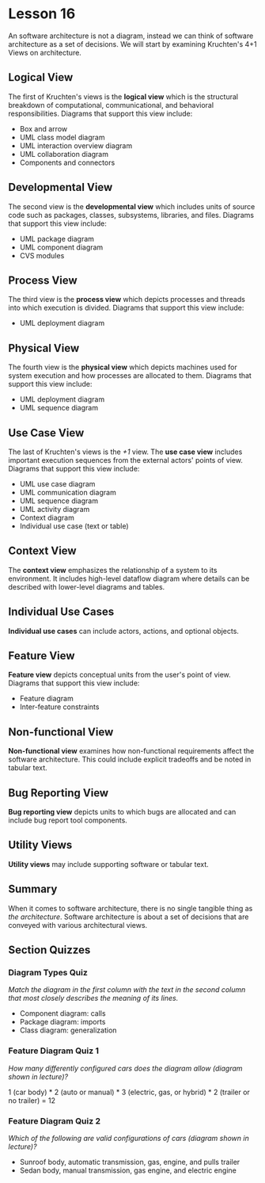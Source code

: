# Lesson 16

An software architecture is not a diagram, instead we can think of software architecture as a set of decisions. We will start by examining Kruchten's 4+1 Views on architecture.

## Logical View

The first of Kruchten's views is the **logical view** which is the structural breakdown of computational, communicational, and behavioral responsibilities. Diagrams that support this view include:

- Box and arrow
- UML class model diagram
- UML interaction overview diagram
- UML collaboration diagram
- Components and connectors

## Developmental View

The second view is the **developmental view** which includes units of source code such as packages, classes, subsystems, libraries, and files. Diagrams that support this view include:

- UML package diagram
- UML component diagram
- CVS modules

## Process View

The third view is the **process view** which depicts processes and threads into which execution is divided. Diagrams that support this view include:

- UML deployment diagram

## Physical View

The fourth view is the **physical view** which depicts machines used for system execution and how processes are allocated to them. Diagrams that support this view include:

- UML deployment diagram
- UML sequence diagram

## Use Case View

The last of Kruchten's views is the _+1_ view. The **use case view** includes important execution sequences from the external actors' points of view. Diagrams that support this view include:

- UML use case diagram
- UML communication diagram
- UML sequence diagram
- UML activity diagram
- Context diagram
- Individual use case (text or table)

## Context View

The **context view** emphasizes the relationship of a system to its environment. It includes high-level dataflow diagram where details can be described with lower-level diagrams and tables.

## Individual Use Cases

**Individual use cases** can include actors, actions, and optional objects.

## Feature View

**Feature view** depicts conceptual units from the user's point of view. Diagrams that support this view include:

- Feature diagram
- Inter-feature constraints

## Non-functional View

**Non-functional view** examines how non-functional requirements affect the software architecture. This could include explicit tradeoffs and be noted in tabular text.

## Bug Reporting View

**Bug reporting view** depicts units to which bugs are allocated and can include bug report tool components.

## Utility Views

**Utility views** may include supporting software or tabular text.

## Summary

When it comes to software architecture, there is no single tangible thing as _the architecture_. Software architecture is about a set of decisions that are conveyed with various architectural views.

## Section Quizzes

### Diagram Types Quiz

_Match the diagram in the first column with the text in the second column that most closely describes the meaning of its lines._

- Component diagram: calls
- Package diagram: imports
- Class diagram: generalization

### Feature Diagram Quiz 1

_How many differently configured cars does the diagram allow (diagram shown in lecture)?_

1 (car body) \* 2 (auto or manual) \* 3 (electric, gas, or hybrid) \* 2 (trailer or no trailer) = 12

### Feature Diagram Quiz 2

_Which of the following are valid configurations of cars (diagram shown in lecture)?_

- Sunroof body, automatic transmission, gas, engine, and pulls trailer
- Sedan body, manual transmission, gas engine, and electric engine
